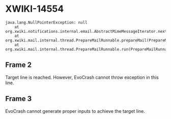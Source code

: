 # XWIKI-14554
```
java.lang.NullPointerException: null
	at org.xwiki.notifications.internal.email.AbstractMimeMessageIterator.next(AbstractMimeMessageIterator.java:214)
	at org.xwiki.mail.internal.thread.PrepareMailRunnable.prepareMail(PrepareMailRunnable.java:122)
	at org.xwiki.mail.internal.thread.PrepareMailRunnable.run(PrepareMailRunnable.java:78)
```

## Frame 2
Target line is reached. However, EvoCrash cannot throw exception in this line.

## Frame 3
EvoCrash cannot generate proper inputs to achieve the target line.
